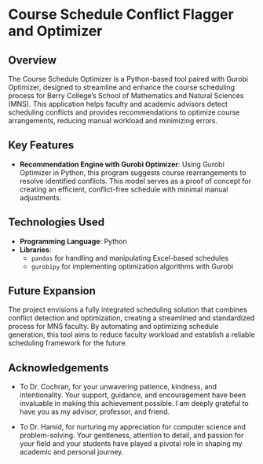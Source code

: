 # Course Schedule Conflict Flagger and Optimizer

## Overview

The Course Schedule Optimizer is a Python-based tool paired with Gurobi Optimizer, designed to streamline and enhance the course scheduling process for Berry College’s School of Mathematics and Natural Sciences (MNS). This application helps faculty and academic advisors detect scheduling conflicts and provides recommendations to optimize course arrangements, reducing manual workload and minimizing errors.

## Key Features

- **Recommendation Engine with Gurobi Optimizer**: Using Gurobi Optimizer in Python, this program suggests course rearrangements to resolve identified conflicts. This model serves as a proof of concept for creating an efficient, conflict-free schedule with minimal manual adjustments.

## Technologies Used

- **Programming Language**: Python
- **Libraries**: 
  - `pandas` for handling and manipulating Excel-based schedules
  - `gurobipy` for implementing optimization algorithms with Gurobi

## Future Expansion

The project envisions a fully integrated scheduling solution that combines conflict detection and optimization, creating a streamlined and standardized process for MNS faculty. By automating and optimizing schedule generation, this tool aims to reduce faculty workload and establish a reliable scheduling framework for the future.

## Acknowledgements

- To Dr. Cochran, for your unwavering patience, kindness, and intentionality. Your support, guidance, and encouragement have been invaluable in making this achievement possible. I am deeply grateful to have you as my advisor, professor, and friend.

- To Dr. Hamid, for nurturing my appreciation for computer science and problem-solving. Your gentleness, attention to detail, and passion for your field and your students have played a pivotal role in shaping my academic and personal journey.